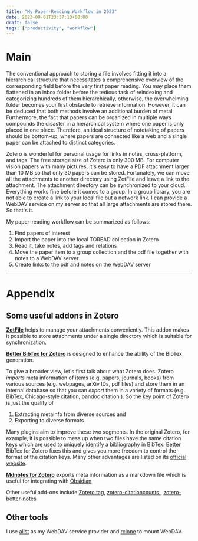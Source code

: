 ```yaml
---
title: "My Paper-Reading Workflow in 2023"
date: 2023-09-01T23:37:13+08:00
draft: false
tags: ["productivity", "workflow"]
---
```


# Main

The conventional approach to storing a file involves fitting it into a
hierarchical structure that necessitates a comprehensive overview of the
corresponding field before the very first paper reading. You may place them
flattened in an inbox folder before the tedious task of reindexing and
categorizing hundreds of them hierarchically, otherwise, the overwhelming folder
becomes your first obstacle to retrieve information. However, it can be deduced
that both methods involve an additional burden of metal. Furthermore, the fact
that papers can be organized in multiple ways compounds the disaster in a
hierarchical system where one paper is only placed in one place. Therefore, an
ideal structure of notetaking of papers should be bottom-up, where papers are
connected like a web and a single paper can be attached to distinct categories.

Zotero is wonderful for personal usage for links in notes, cross-platform, and tags.
The free storage size of Zotero is only 300 MB. For computer vision papers with
many pictures, it's easy to have a PDF attachment larger than 10 MB so that only
30 papers can be stored. Fortunately, we can move all the attachments to another
directory using ZotFile and leave a link to the attachment. The attachment
directory can be synchronized to your cloud. Everything
works fine before it comes to a group. In a group library, you are not able to
create a link to your local file but a network link. I can provide a WebDAV
service on my server so that all large attachments are stored there. So that's
it.

My paper-reading workflow can be summarized as follows:
1. Find papers of interest
2. Import the paper into the local TOREAD collection in Zotero
3. Read it, take notes, add tags and relations
4. Move the paper item to a group collection and the pdf file together with
   notes to a WebDAV server
5. Create links to the pdf and notes on the WebDAV server

---

# Appendix

## Some useful addons in Zotero

[**ZotFile**](http://zotfile.com/) helps to manage your attachments
conveniently. This addon makes it possible to store attachments under a single
directory which is suitable for synchronization.

[**Better BibTex for
Zotero**](https://github.com/retorquere/zotero-better-bibtex) is designed to
enhance the ability of the BibTex generation. 

To give a broader view, let's first talk about what Zotero does. Zotero
*imports* meta information of items (e.g. papers, journals, books)
from various sources (e.g. webpages, arXiv IDs, pdf files) and store them in an
internal database so that you can *export* them in a variety of formats (e.g.
BibTex, Chicago-style citation, pandoc citation ). So the key point of
Zotero is just the quality of 

1. Extracting metainfo from diverse sources and
2. Exporting to diverse formats.

Many plugins aim to improve these two segments. In the original Zotero, for
example, it is possible to mess up when two files have the same citation keys
which are used to uniquely identify a bibliography in BibTex. Better BibTex
for Zotero fixes this and gives you more freedom to control the format of the
citation keys. Many other advantages are listed on its [official
website](https://retorque.re/zotero-better-bibtex/).

[**Mdnotes for Zotero**](https://argentinaos.com/zotero-mdnotes/) exports meta
information as a markdown file which is useful for integrating with
[Obsidian](https://obsidian.md/)

Other useful add-ons include [Zotero
tag](https://github.com/windingwind/zotero-tag), [zotero-citationcounts
](https://github.com/eschnett/zotero-citationcounts),
[zotero-better-notes](https://github.com/windingwind/zotero-better-notes)

## Other tools

I use [alist](https://alist.nn.ci/) as my WebDAV service provider and
[rclone](https://rclone.org/) to mount WebDAV. 

